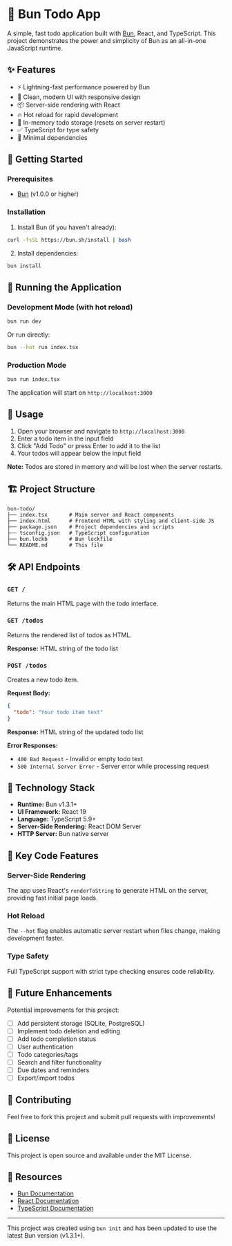 # 📝 Bun Todo App

A simple, fast todo application built with [Bun](https://bun.sh), React, and TypeScript. This project demonstrates the power and simplicity of Bun as an all-in-one JavaScript runtime.

## ✨ Features

- ⚡ Lightning-fast performance powered by Bun
- 🎨 Clean, modern UI with responsive design
- 📦 Server-side rendering with React
- 🔥 Hot reload for rapid development
- 💾 In-memory todo storage (resets on server restart)
- ✅ TypeScript for type safety
- 🎯 Minimal dependencies

## 🚀 Getting Started

### Prerequisites

- [Bun](https://bun.sh) (v1.0.0 or higher)

### Installation

1. Install Bun (if you haven't already):

```bash
curl -fsSL https://bun.sh/install | bash
```

2. Install dependencies:

```bash
bun install
```

## 🏃 Running the Application

### Development Mode (with hot reload)

```bash
bun run dev
```

Or run directly:

```bash
bun --hot run index.tsx
```

### Production Mode

```bash
bun run index.tsx
```

The application will start on `http://localhost:3000`

## 📖 Usage

1. Open your browser and navigate to `http://localhost:3000`
2. Enter a todo item in the input field
3. Click "Add Todo" or press Enter to add it to the list
4. Your todos will appear below the input field

**Note:** Todos are stored in memory and will be lost when the server restarts.

## 🏗️ Project Structure

```
bun-todo/
├── index.tsx       # Main server and React components
├── index.html      # Frontend HTML with styling and client-side JS
├── package.json    # Project dependencies and scripts
├── tsconfig.json   # TypeScript configuration
├── bun.lockb       # Bun lockfile
└── README.md       # This file
```

## 🛠️ API Endpoints

### `GET /`
Returns the main HTML page with the todo interface.

### `GET /todos`
Returns the rendered list of todos as HTML.

**Response:** HTML string of the todo list

### `POST /todos`
Creates a new todo item.

**Request Body:**
```json
{
  "todo": "Your todo item text"
}
```

**Response:** HTML string of the updated todo list

**Error Responses:**
- `400 Bad Request` - Invalid or empty todo text
- `500 Internal Server Error` - Server error while processing request

## 🧪 Technology Stack

- **Runtime:** Bun v1.3.1+
- **UI Framework:** React 19
- **Language:** TypeScript 5.9+
- **Server-Side Rendering:** React DOM Server
- **HTTP Server:** Bun native server

## 📝 Key Code Features

### Server-Side Rendering
The app uses React's `renderToString` to generate HTML on the server, providing fast initial page loads.

### Hot Reload
The `--hot` flag enables automatic server restart when files change, making development faster.

### Type Safety
Full TypeScript support with strict type checking ensures code reliability.

## 🔮 Future Enhancements

Potential improvements for this project:

- [ ] Add persistent storage (SQLite, PostgreSQL)
- [ ] Implement todo deletion and editing
- [ ] Add todo completion status
- [ ] User authentication
- [ ] Todo categories/tags
- [ ] Search and filter functionality
- [ ] Due dates and reminders
- [ ] Export/import todos

## 🤝 Contributing

Feel free to fork this project and submit pull requests with improvements!

## 📄 License

This project is open source and available under the MIT License.

## 🔗 Resources

- [Bun Documentation](https://bun.sh/docs)
- [React Documentation](https://react.dev)
- [TypeScript Documentation](https://www.typescriptlang.org/docs)

---

This project was created using `bun init` and has been updated to use the latest Bun version (v1.3.1+).
